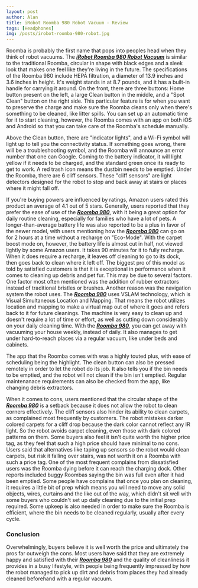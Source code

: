 ```yaml
---
layout: post
author: Alan
title: iRobot Roomba 980 Robot Vacuum - Review
tags: [Headphones]
img: /posts/irobot-roomba-980-robot.jpg
---
```


Roomba is probably the first name that pops into peoples head when they think of robot vacuums. The [***iRobot Roomba 980 Robot Vacuum***](https://www.amazon.com/iRobot-Vacuum-Connected-Mapping-Carpets/dp/B013E9L4ZS/ref=sr_1_1?qid=1566150606&tag-reviewhuntr-20) is similar to the traditional Roomba, circular in shape with black edges and a sleek look that makes one feel like they're living in the future. The specifications of the Roomba 980 include HEPA filtration, a diameter of 13.9 inches and 3.6 inches in height. It's weight stands in at 8.7 pounds, and it has a built-in handle for carrying it around. On the front, there are three buttons: Home button present on the left, a large Clean button in the middle, and a "Spot Clean" button on the right side. This particular feature is for when you want to preserve the charge and make sure the Roomba cleans only when there's something to be cleaned, like litter spills. You can set up an automatic time for it to start cleaning, however, the Roomba comes with an app on both iOS and Android so that you can take care of the Roomba's schedule manually.

Above the Clean button, there are "indicator lights", and a Wi-Fi symbol will light up to tell you the connectivity status. If something goes wrong, there will be a troubleshooting symbol, and the Roomba will announce an error number that one can Google. Coming to the battery indicator, it will light yellow if it needs to be charged, and the standard green once its ready to get to work. A red trash icon means the dustbin needs to be emptied. Under the Roomba, there are 6 cliff sensors. These "cliff sensors" are light detectors designed for the robot to stop and back away at stairs or places where it might fall off.

If you're buying powers are influenced by ratings, Amazon users rated this product an average of 4.1 out of 5 stars. Generally, users reported that they prefer the ease of use of the [***Roomba 980***](https://www.amazon.com/iRobot-Vacuum-Connected-Mapping-Carpets/dp/B013E9L4ZS/ref=sr_1_1?qid=1566150606&tag-reviewhuntr-20), with it being a great option for daily routine cleaning, especially for families who have a lot of pets. A longer-than-average battery life was also reported to be a plus in favor of the newer model, with users mentioning how the [***Roomba 980***](https://www.amazon.com/iRobot-Vacuum-Connected-Mapping-Carpets/dp/B013E9L4ZS/ref=sr_1_1?qid=1566150606&tag-reviewhuntr-20) can go on for 2 hours at a time without a recharge on "Eco-Mode". With the carpet boost mode on, however, the battery life is almost cut in half, not viewed lightly by some Amazon users. It takes 90 minutes for it to fully recharge. When it does require a recharge, it leaves off cleaning to go to its dock, then goes back to clean where it left off. The biggest pro of this model as told by satisfied customers is that it is exceptional in performance when it comes to cleaning up debris and pet fur. This may be due to several factors. One factor most often mentioned was the addition of rubber extractors instead of traditional bristles or brushes. Another reason was the navigation system the robot uses. The [***Roomba 980***](https://www.amazon.com/iRobot-Vacuum-Connected-Mapping-Carpets/dp/B013E9L4ZS/ref=sr_1_1?qid=1566150606&tag-reviewhuntr-20) uses VSLAM technology, which is Visual Simultaneous Location and Mapping. That means the robot utilizes location and mapping to make a virtual map out of where it goes and refers back to it for future cleanings. The machine is very easy to clean up and doesn't require a lot of time or effort, as well as cutting down considerably on your daily cleaning time. With the [***Roomba 980***](https://www.amazon.com/iRobot-Vacuum-Connected-Mapping-Carpets/dp/B013E9L4ZS/ref=sr_1_1?qid=1566150606&tag-reviewhuntr-20), you can get away with vacuuming your house weekly, instead of daily. It also manages to get under hard-to-reach places via a regular vacuum, like under beds and cabinets.  

The app that the Roomba comes with was a highly touted plus, with ease of scheduling being the highlight. The clean button can also be pressed remotely in order to let the robot do its job. It also tells you if the bin needs to be emptied, and the robot will not clean if the bin isn't emptied. Regular maintenanace requirements can also be checked from the app, like changing debris extractors.  

When it comes to cons, users mentioned that the circular shape of the [***Roomba 980***](https://www.amazon.com/iRobot-Vacuum-Connected-Mapping-Carpets/dp/B013E9L4ZS/ref=sr_1_1?qid=1566150606&tag-reviewhuntr-20) is a setback because it does not allow the robot to clean corners effectively. The cliff sensors also hinder its ability to clean carpets, as complained most frequently by customers. The robot mistakes darker colored carpets for a cliff drop because the dark color cannot reflect any IR light. So the robot avoids carpet cleaning, even those with dark colored patterns on them. Some buyers also feel it isn't quite worth the higher price tag, as they feel that such a high price should have minimal to no cons. Users said that alternatives like taping up sensors so the robot would clean carpets, but risk it falling over stairs, was not worth it on a Roomba with such a price tag. One of the most frequent complains from dissatisfied users was the Roomba dying before it can reach the charging dock. Other reports included buggy Roombas saying the bin was full even after it had been emptied. Some people have complains that once you plan on cleaning, it requires a little bit of prep which means you will need to move any solid objects, wires, curtains and the like out of the way, which didn't sit well with some buyers who couldn't set up daily cleaning due to the initial prep required. Some upkeep is also needed in order to make sure the Roomba is efficient, where the bin needs to be cleaned regularly, usually after every cycle.

### Conclusion

Overwhelmingly, buyers believe it is well worth the price and ultimately the pros far outweigh the cons. Most users have said that they are extremely happy and satisfied with their [***Roomba 980***](https://www.amazon.com/iRobot-Vacuum-Connected-Mapping-Carpets/dp/B013E9L4ZS/ref=sr_1_1?qid=1566150606&tag-reviewhuntr-20) and the quality of cleanliness it provides in a busy lifestyle, with people being frequently impressed by how the robot managed to pick up dirt and debris from places they had already cleaned beforehand with a regular vacuum.  
